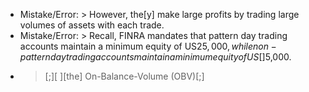 + Mistake/Error: >  However, the[y] make large profits by trading large volumes of assets with each trade.
+ Mistake/Error: >  Recall, FINRA mandates that pattern day trading accounts maintain a minimum equity of US$25,000, while non-pattern day trading accounts maintain a minimum equity of US$[]5,000. 
+ > [;][ ][the] On-Balance-Volume (OBV)[;] 